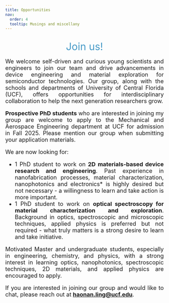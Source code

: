 ```yaml
---
title: Opportunities
nav:
  order: 4
  tooltip: Musings and miscellany
---
```


<h2><div class="text-center" style="text-decoration: none; text-align: center; color: #469ac7; margin-top: 10px; font-weight: 400; font-size: 2rem" > Join us! </div></h2>


<div style="flex: 1; text-align: justify; font-size: 18px;">
We welcome self-driven and curious young scientists and engineers to join our team and drive advancements in device engineering and material exploration for semiconductor technologies. Our group, along with the schools and departments of University of Central Florida (UCF), offers opportunities for interdisciplinary collaboration to help the next generation researchers grow.

**Prospective PhD students** who are interested in joining my group are welcome to apply to the Mechanical and Aerospace Engineering department at UCF for admission in Fall 2025. Please mention our group when submitting your application materials. 

We are now looking for:
- 1 PhD student to work on **2D materials-based device research and engineering**. Past experience in nanofabrication processes, material characterization, nanophotonics and electronics* is highly desired but not necessary - a willingness to learn and take action is more important. 
- 1 PhD student to work on **optical spectroscopy for material characterization and exploration**. Background in optics, spectroscopic and microscopic techniques, applied physics is preferred but not required - what truly matters is a strong desire to learn and take initiative.
<!-- end of the list -->

Motivated Master and undergraduate students, especially in engineering, chemistry, and physics, with a strong interest in learning optics, nanophotonics, spectroscopic techniques, 2D materials, and applied physics are encouraged to apply.

If you are interested in joining our group and would like to chat, please reach out at **haonan.ling@ucf.edu**.
</div>
